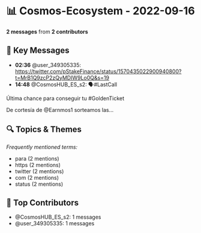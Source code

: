 # 📊 Cosmos-Ecosystem - 2022-09-16
**2 messages** from **2 contributors**

## 💬 Key Messages
- **02:36** @user_349305335: https://twitter.com/pStakeFinance/status/1570435022900940800?t=MrB1Q9zcP2zQyMDIW9Lo0Q&s=19
- **14:48** @CosmosHUB_ES_s2: 🗣#LastCall

Última chance para conseguir tu #GoldenTicket

De cortesía de @Earnmos1 sorteamos las...

## 🔍 Topics & Themes
*Frequently mentioned terms:*
- para (2 mentions)
- https (2 mentions)
- twitter (2 mentions)
- com (2 mentions)
- status (2 mentions)

## 👥 Top Contributors
- @CosmosHUB_ES_s2: 1 messages
- @user_349305335: 1 messages